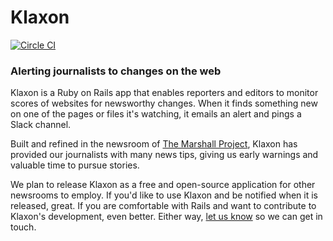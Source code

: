 # Klaxon

[![Circle CI](https://circleci.com/gh/themarshallproject/klaxon.svg?style=svg)](https://circleci.com/gh/themarshallproject/klaxon)

### Alerting journalists to changes on the web

Klaxon is a Ruby on Rails app that enables reporters and editors to monitor scores of websites for newsworthy changes. When it finds something new on one of the pages or files it's watching, it emails an alert and pings a Slack channel.

Built and refined in the newsroom of [The Marshall Project](https://www.themarshallproject.org/), Klaxon has provided our journalists with many news tips, giving us early warnings and valuable time to pursue stories.

We plan to release Klaxon as a free and open-source application for other newsrooms to employ. If you'd like to use Klaxon and be notified when it is released, great. If you are comfortable with Rails and want to contribute to Klaxon's development, even better. Either way, [let us know](http://goo.gl/forms/P6TE5b1eOh) so we can get in touch.
